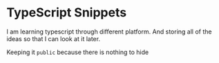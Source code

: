 # TypeScript Snippets

I am learning typescript through different platform. And storing all of the ideas so that I can look at it later.

Keeping it `public` because there is nothing to hide
